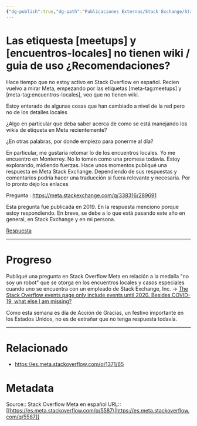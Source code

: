 ```yaml
---
{"dg-publish":true,"dg-path":"Publicaciones Externas/Stack Exchange/Stack Overflow en español/Stack Overflow en español Meta/es.meta.stackoverflow.com-5587.md","permalink":"/publicaciones-externas/stack-exchange/stack-overflow-en-espanol/stack-overflow-en-espanol-meta/es-meta-stackoverflow-com-5587/","title":"Las etiquesta [meetups] y [encuentros-locales] no tienen wiki / guia de uso ¿Recomendaciones?","hide":true,"noteIcon":"default","created":"2024-04-03T12:49:10.374-06:00","updated":"2024-04-05T16:44:04.597-06:00"}
---
```


# Las etiquesta [meetups] y [encuentros-locales] no tienen wiki / guia de uso ¿Recomendaciones?

Hace tiempo que no estoy activo en Stack Overflow en español. Recien vuelvo a mirar Meta, empezando por las etiquetas [meta-tag:meetups] y [meta-tag:encuentros-locales], veo que no tienen wiki.

Estoy enterado de algunas cosas que han cambiado a nivel de la red pero no de los detalles locales

¿Algo en particular que deba saber acerca de como se está manejando los wikis de etiqueta en Meta recientemente? 

¿En otras palabras, por donde empiezo para ponerme al día?

En particular, me gustaría retomar lo de los encuentros locales. Yo me encuentro en Monterrey. No lo tomen como una promesa todavía. Estoy explorando, midiendo fuerzas. Hace unos momentos publiqué una respuesta en Meta Stack Exchange. Dependiendo de sus respuestas y comentarios podría hacer una traducción si fuera relevante y necesaria. Por lo pronto dejo los enlaces

Pregunta : https://meta.stackexchange.com/q/338316/289691

Esta pregunta fue publicada en 2019. En la respuesta menciono porque estoy respondiendo. En breve, se debe a lo que está pasando este año en general, en Stack Exchange y en mi persona.

[Respuesta][1]

----

# Progreso

Publiqué una pregunta en Stack Overflow Meta en relación a la medalla "no soy un robot" que se otorga en los encuentros locales y casos especiales cuando uno se encuentra con un empleado de Stack Exchange, Inc. -> [The Stack Overflow events page only include events until 2020. Besides COVID-19, what else I am missing?](https://meta.stackoverflow.com/q/427259/1595451)

Como esta semana es día de Acción de Gracias, un festivo importante en los Estados Unidos, no es de extrañar que no tenga respuesta todavía.

---

# Relacionado

- https://es.meta.stackoverflow.com/q/1371/65

  [1]: https://meta.stackexchange.com/a/394859/289691

# Metadata
Source:: Stack Overflow Meta en español
URL:: [[https://es.meta.stackoverflow.com/q/5587\|https://es.meta.stackoverflow.com/q/5587]]

